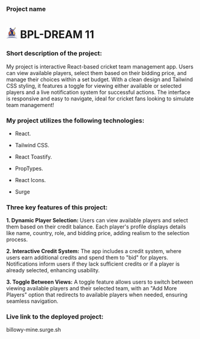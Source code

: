 ###  **Project name**

# <img width="30px" src="./src/assets/logo.png"/> BPL-DREAM 11

### **Short description of the project:**
 
My project is interactive React-based cricket team management app. Users can view available players, select them based on their bidding price, and manage their choices within a set budget. With a clean design and Tailwind CSS styling, it features a toggle for viewing either available or selected players and a live notification system for successful actions. The interface is responsive and easy to navigate, ideal for cricket fans looking to simulate team management!

### **My project utilizes the following technologies:**

- React.

- Tailwind CSS.

- React Toastify.

- PropTypes.

- React Icons.

- Surge

### **Three key features of this project:**

**1. Dynamic Player Selection:** Users can view available players and select them based on their credit balance. Each player's profile displays details like name, country, role, and bidding price, adding realism to the selection process.

**2. Interactive Credit System:** The app includes a credit system, where users earn additional credits and spend them to "bid" for players. Notifications inform users if they lack sufficient credits or if a player is already selected, enhancing usability.

**3. Toggle Between Views:** A toggle feature allows users to switch between viewing available players and their selected team, with an "Add More Players" option that redirects to available players when needed, ensuring seamless navigation.

###  **Live link to the deployed project:**

billowy-mine.surge.sh

